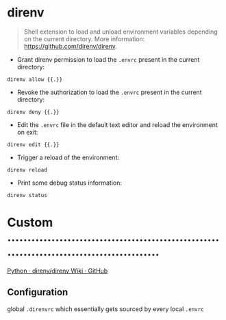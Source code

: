 # direnv

> Shell extension to load and unload environment variables depending on the current directory.
> More information: <https://github.com/direnv/direnv>.

- Grant direnv permission to load the `.envrc` present in the current directory:

`direnv allow {{.}}`

- Revoke the authorization to load the `.envrc` present in the current directory:

`direnv deny {{.}}`

- Edit the `.envrc` file in the default text editor and reload the environment on exit:

`direnv edit {{.}}`

- Trigger a reload of the environment:

`direnv reload`

- Print some debug status information:

`direnv status`

# Custom ...........................................................................................
[Python · direnv/direnv Wiki · GitHub](https://github.com/direnv/direnv/wiki/Python)

## Configuration
global `.direnvrc` which essentially gets sourced by every local `.envrc`
